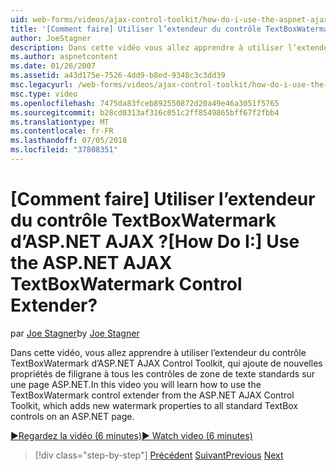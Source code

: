 ```yaml
---
uid: web-forms/videos/ajax-control-toolkit/how-do-i-use-the-aspnet-ajax-textboxwatermark-control-extender
title: '[Comment faire] Utiliser l’extendeur du contrôle TextBoxWatermark d’ASP.NET AJAX ? | Microsoft Docs'
author: JoeStagner
description: Dans cette vidéo vous allez apprendre à utiliser l’extendeur du contrôle TextBoxWatermark d’ASP.NET AJAX Control Toolkit, qui ajoute de nouvelles propriétés de filigrane à un...
ms.author: aspnetcontent
ms.date: 01/26/2007
ms.assetid: a43d175e-7526-4dd9-b8ed-9348c3c3dd39
msc.legacyurl: /web-forms/videos/ajax-control-toolkit/how-do-i-use-the-aspnet-ajax-textboxwatermark-control-extender
msc.type: video
ms.openlocfilehash: 7475da83fceb892550872d20a49e46a3051f5765
ms.sourcegitcommit: b28cd0313af316c051c2ff8549865bff67f2fbb4
ms.translationtype: MT
ms.contentlocale: fr-FR
ms.lasthandoff: 07/05/2018
ms.locfileid: "37808351"
---
```

<a name="how-do-i-use-the-aspnet-ajax-textboxwatermark-control-extender"></a><span data-ttu-id="546d9-104">[Comment faire] Utiliser l’extendeur du contrôle TextBoxWatermark d’ASP.NET AJAX ?</span><span class="sxs-lookup"><span data-stu-id="546d9-104">[How Do I:] Use the ASP.NET AJAX TextBoxWatermark Control Extender?</span></span>
====================
<span data-ttu-id="546d9-105">par [Joe Stagner](https://github.com/JoeStagner)</span><span class="sxs-lookup"><span data-stu-id="546d9-105">by [Joe Stagner](https://github.com/JoeStagner)</span></span>

<span data-ttu-id="546d9-106">Dans cette vidéo, vous allez apprendre à utiliser l’extendeur du contrôle TextBoxWatermark d’ASP.NET AJAX Control Toolkit, qui ajoute de nouvelles propriétés de filigrane à tous les contrôles de zone de texte standards sur une page ASP.NET.</span><span class="sxs-lookup"><span data-stu-id="546d9-106">In this video you will learn how to use the TextBoxWatermark control extender from the ASP.NET AJAX Control Toolkit, which adds new watermark properties to all standard TextBox controls on an ASP.NET page.</span></span>

[<span data-ttu-id="546d9-107">&#9654;Regardez la vidéo (6 minutes)</span><span class="sxs-lookup"><span data-stu-id="546d9-107">&#9654; Watch video (6 minutes)</span></span>](https://channel9.msdn.com/Blogs/ASP-NET-Site-Videos/how-do-i-use-the-aspnet-ajax-textboxwatermark-control-extender)

> [!div class="step-by-step"]
> <span data-ttu-id="546d9-108">[Précédent](how-do-i-use-the-aspnet-ajax-cascadingdropdown-control-extender.md)
> [Suivant](how-do-i-use-the-aspnet-ajax-popup-control-extender.md)</span><span class="sxs-lookup"><span data-stu-id="546d9-108">[Previous](how-do-i-use-the-aspnet-ajax-cascadingdropdown-control-extender.md)
[Next](how-do-i-use-the-aspnet-ajax-popup-control-extender.md)</span></span>
